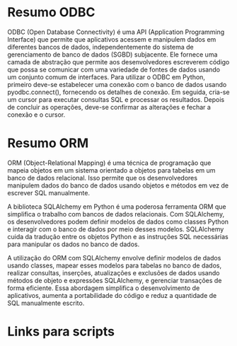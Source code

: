 # Resumo ODBC

ODBC (Open Database Connectivity) é uma API (Application Programming Interface) que permite que aplicativos acessem e manipulem dados em diferentes bancos de dados, independentemente do sistema de gerenciamento de banco de dados (SGBD) subjacente. Ele fornece uma camada de abstração que permite aos desenvolvedores escreverem código que possa se comunicar com uma variedade de fontes de dados usando um conjunto comum de interfaces. Para utilizar o ODBC em Python, primeiro deve-se estabelecer uma conexão com o banco de dados usando pyodbc.connect(), fornecendo os detalhes de conexão. Em seguida, cria-se um cursor para executar consultas SQL e processar os resultados. Depois de concluir as operações, deve-se confirmar as alterações e fechar a conexão e o cursor.

# Resumo ORM

ORM (Object-Relational Mapping) é uma técnica de programação que mapeia objetos em um sistema orientado a objetos para tabelas em um banco de dados relacional. Isso permite que os desenvolvedores manipulem dados do banco de dados usando objetos e métodos em vez de escrever SQL manualmente.

A biblioteca SQLAlchemy em Python é uma poderosa ferramenta ORM que simplifica o trabalho com bancos de dados relacionais. Com SQLAlchemy, os desenvolvedores podem definir modelos de dados como classes Python e interagir com o banco de dados por meio desses modelos. SQLAlchemy cuida da tradução entre os objetos Python e as instruções SQL necessárias para manipular os dados no banco de dados.

A utilização do ORM com SQLAlchemy envolve definir modelos de dados usando classes, mapear esses modelos para tabelas no banco de dados, realizar consultas, inserções, atualizações e exclusões de dados usando métodos de objeto e expressões SQLAlchemy, e gerenciar transações de forma eficiente. Essa abordagem simplifica o desenvolvimento de aplicativos, aumenta a portabilidade do código e reduz a quantidade de SQL manualmente escrito.

# Links para scripts
